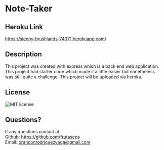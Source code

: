 # Note-Taker

## Heroku Link
https://sleepy-brushlands-74371.herokuapp.com/

## Description
This project was created with express which is a back end web application. This project had starter code which made it a little easier but nonetheless was still quite a challenge. This project will be uploaded via heroku. 

## License
![MIT license](https://img.shields.io/badge/License-MIT-blue.svg)

## Questions?
If any questions contact at<br/>
Github: https://github.com/frutaseca<br/>
Email: brandonrodriguezvega@gmail.com